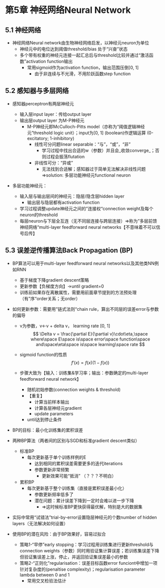 # 第5章 神经网络Neural Network

## 5.1 神经网络

- 神经网络Neural network由生物神经网络启发，以神经元neuron为单位
  - 神经元中的电位达到阈值threshold/bias 处于“兴奋”状态
  - 多个带有权重的神经元连接一起汇总后与threshold比较并通过“激活函数”activation function输出
    - 常用sigmoid作为activation function，输出范围压倒[0, 1]
      - 由于非连续与不光滑，不用阶跃函数step function



## 5.2 感知器与多层网络

- 感知器perceptron有两层神经元

  - 输入层input layer：传给output layer
  - 输出层output layer 为M-P神经元
    - M-P神经元即McCulloch-Pitts model（亦称为“阈值逻辑神经元”threshold logic unit）；input为[0, 1] (boolean)作逻辑运算 (0-excitatory; 1-inhibitory)
      - 线性可分问题linear separable：“与”，“或”，“非”
        - 学习过程中找出合适的w（参数）并且会_收敛converge_；否则过程会振荡flutation
      - 非线性可分：“异或”
        - 无法找到合适解；感知器过于简单无法解决非线性问题=>solution: 多层功能神经元functional neuron

- 多层功能神经元：

  - 输入层与输出层间的神经元：隐层/隐含层hidden layer
    - 输出层与隐层都有activation function
  - 学习过程调整update神经元之间的”连接权“connection weight及每个neuron的threshold
  - 每层neuron与下层全互连（无不同层连接与跨层连接）=>称为”多层前馈神经网络“multi-layer feedforward neural networks【不意味着不可以信号后传】

  

## 5.3 误差逆传播算法Back Propagation (BP)

- BP算法可以用于multi-layer feedforward neural networks以及其他类NN例如RNN

  - 基于梯度下降gradient descent策略
  - 更新参数【负梯度方向】->until gradient=0
  - 训练前如果存在离散属性，需要用前面章节提到的方法预处理（有”序“order关系；无order）

- 如何更新参数：需要用”链式法则“chain rule，算出不同层的误差error与参数的偏导

  - v为参数，v<-v + delta v， learning rate [0, 1]
    $$
    \Delta v = \frac{\partial E}{\partial v}\cdot\eta,\space where\space E\space is\space error\space function\space and\space\eta\space is\space learning\space rate
    $$

  - sigmoid function的性质
    $$
    f'(x)=f(x)(1-f(x))
    $$

  - 步骤大致为【输入：训练集&学习率；输出：参数确定的multi-layer feedforward neural network】
    - 随机初始参数(connection weights & threshold)
    - 【重复】
      - 计算当前样本输出
      - 计算各层神经元gradient
      - update parameters
    - until达到停止条件

- BP的目标：最小化训练集的累积误差

- 两种BP算法（两者间的区别与SGD和标准gradient descent类似）

  - 标准BP
    - 每次更新基于单个训练样例的E
      - 达到相同的累积误差需要更多的迭代iterations
      - 参数更新非常频繁
        - 更新效果可能“抵消” （？？？不明白）
  - 累积BP
    - 每次更新基于整个训练集（直接是累积误差最小化）
      - 参数更新频率低多了
      - 潜在问题：累计误差下降到一定时会难以进一步下降
        - =>这时候标准BP更快获得最优解，特别是大的数据集

- 实际中常用“试错法”trial-by-error设置隐层神经元的个数number of hidden layers（无法解决如何设置）

- 使用BP的潜在风险：由于BP效果好，容易过拟合

  - 策略1-“早停”early stopping：学习过程用训练集进行更新threshold与connection weights（参数）同时用验证集计算误差；若训练集误差下降但验证集误差上涨，停止，并返回验证集误差最小的参数
  - 策略2-“正则化”regularisation：误差目标函数error funciont中增加一项针对复杂度的(penaltise complexity)；regularisation parameter lambda between 0 and 1
    - 常用交叉检验法估计